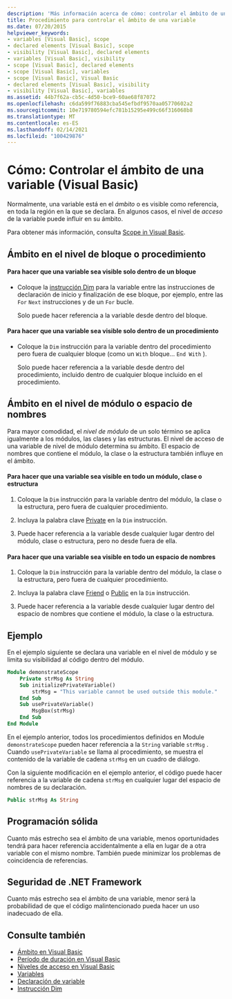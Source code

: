 ```yaml
---
description: 'Más información acerca de cómo: controlar el ámbito de una variable (Visual Basic)'
title: Procedimiento para controlar el ámbito de una variable
ms.date: 07/20/2015
helpviewer_keywords:
- variables [Visual Basic], scope
- declared elements [Visual Basic], scope
- visibility [Visual Basic], declared elements
- variables [Visual Basic], visibility
- scope [Visual Basic], declared elements
- scope [Visual Basic], variables
- scope [Visual Basic], Visual Basic
- declared elements [Visual Basic], visibility
- visibility [Visual Basic], variables
ms.assetid: 44b7f62a-cb5c-4d50-bce9-60ae68f87072
ms.openlocfilehash: c6da599f76883cba545efbdf9570aa05770602a2
ms.sourcegitcommit: 10e719780594efc781b15295e499c66f316068b8
ms.translationtype: MT
ms.contentlocale: es-ES
ms.lasthandoff: 02/14/2021
ms.locfileid: "100429876"
---
```

# <a name="how-to-control-the-scope-of-a-variable-visual-basic"></a>Cómo: Controlar el ámbito de una variable (Visual Basic)

Normalmente, una variable está en el *ámbito* o es visible como referencia, en toda la región en la que se declara. En algunos casos, el nivel de *acceso* de la variable puede influir en su ámbito.  
  
 Para obtener más información, consulta [Scope in Visual Basic](scope.md).  
  
## <a name="scope-at-block-or-procedure-level"></a>Ámbito en el nivel de bloque o procedimiento  
  
#### <a name="to-make-a-variable-visible-only-within-a-block"></a>Para hacer que una variable sea visible solo dentro de un bloque  
  
- Coloque la [instrucción Dim](../../../language-reference/statements/dim-statement.md) para la variable entre las instrucciones de declaración de inicio y finalización de ese bloque, por ejemplo, entre las `For` `Next` instrucciones y de un `For` bucle.  
  
     Solo puede hacer referencia a la variable desde dentro del bloque.  
  
#### <a name="to-make-a-variable-visible-only-within-a-procedure"></a>Para hacer que una variable sea visible solo dentro de un procedimiento  
  
- Coloque la `Dim` instrucción para la variable dentro del procedimiento pero fuera de cualquier bloque (como un `With` bloque... `End With` ).  
  
     Solo puede hacer referencia a la variable desde dentro del procedimiento, incluido dentro de cualquier bloque incluido en el procedimiento.  
  
## <a name="scope-at-module-or-namespace-level"></a>Ámbito en el nivel de módulo o espacio de nombres  

 Para mayor comodidad, el *nivel de módulo* de un solo término se aplica igualmente a los módulos, las clases y las estructuras. El nivel de acceso de una variable de nivel de módulo determina su ámbito. El espacio de nombres que contiene el módulo, la clase o la estructura también influye en el ámbito.  
  
#### <a name="to-make-a-variable-visible-throughout-a-module-class-or-structure"></a>Para hacer que una variable sea visible en todo un módulo, clase o estructura  
  
1. Coloque la `Dim` instrucción para la variable dentro del módulo, la clase o la estructura, pero fuera de cualquier procedimiento.  
  
2. Incluya la palabra clave [Private](../../../language-reference/modifiers/private.md) en la `Dim` instrucción.  
  
3. Puede hacer referencia a la variable desde cualquier lugar dentro del módulo, clase o estructura, pero no desde fuera de ella.  
  
#### <a name="to-make-a-variable-visible-throughout-a-namespace"></a>Para hacer que una variable sea visible en todo un espacio de nombres  
  
1. Coloque la `Dim` instrucción para la variable dentro del módulo, la clase o la estructura, pero fuera de cualquier procedimiento.  
  
2. Incluya la palabra clave [Friend](../../../language-reference/modifiers/friend.md) o [Public](../../../language-reference/modifiers/public.md) en la `Dim` instrucción.  
  
3. Puede hacer referencia a la variable desde cualquier lugar dentro del espacio de nombres que contiene el módulo, la clase o la estructura.  
  
## <a name="example"></a>Ejemplo  

 En el ejemplo siguiente se declara una variable en el nivel de módulo y se limita su visibilidad al código dentro del módulo.  
  
```vb  
Module demonstrateScope  
    Private strMsg As String  
    Sub initializePrivateVariable()  
        strMsg = "This variable cannot be used outside this module."  
    End Sub  
    Sub usePrivateVariable()  
        MsgBox(strMsg)  
    End Sub  
End Module  
```  
  
 En el ejemplo anterior, todos los procedimientos definidos en Module `demonstrateScope` pueden hacer referencia a la `String` variable `strMsg` . Cuando `usePrivateVariable` se llama al procedimiento, se muestra el contenido de la variable de cadena `strMsg` en un cuadro de diálogo.  
  
 Con la siguiente modificación en el ejemplo anterior, el código puede hacer referencia a la variable de cadena `strMsg` en cualquier lugar del espacio de nombres de su declaración.  
  
```vb  
Public strMsg As String  
```  
  
## <a name="robust-programming"></a>Programación sólida  

 Cuanto más estrecho sea el ámbito de una variable, menos oportunidades tendrá para hacer referencia accidentalmente a ella en lugar de a otra variable con el mismo nombre. También puede minimizar los problemas de coincidencia de referencias.  
  
## <a name="net-framework-security"></a>Seguridad de .NET Framework  

 Cuanto más estrecho sea el ámbito de una variable, menor será la probabilidad de que el código malintencionado pueda hacer un uso inadecuado de ella.  
  
## <a name="see-also"></a>Consulte también

- [Ámbito en Visual Basic](scope.md)
- [Período de duración en Visual Basic](lifetime.md)
- [Niveles de acceso en Visual Basic](access-levels.md)
- [Variables](../variables/index.md)
- [Declaración de variable](../variables/variable-declaration.md)
- [Instrucción Dim](../../../language-reference/statements/dim-statement.md)
